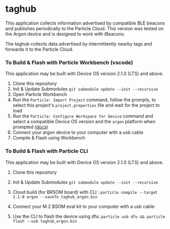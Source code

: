 # taghub 

This application collects information advertised by compatible BLE beacons
and publishes periodically to the Particle Cloud.
This version was tested on the Argon device 
and is designed to work with iBeacons.

The taghub collects data advertised by
intermittently nearby tags and forwards it to the Particle Cloud. 



### To Build & Flash with Particle Workbench (vscode)

This application may be built with Device OS version 2.1.0 (LTS) and above.

1. Clone this repository 
2. Init & Update Submodules `git submodule update --init --recursive`
3. Open Particle Workbench
4. Run the `Particle: Import Project` command, follow the prompts, to select this project's `project.properties` file and wait for the project to load
5. Run the `Particle: Configure Workspace for Device` command and select a compatible Device OS version and the `argon` platform when prompted ([docs](https://docs.particle.io/tutorials/developer-tools/workbench/#cloud-build-and-flash))
6. Connect your argon  device to your computer with a usb cable
7. Compile & Flash using Workbench


### To Build & Flash with Particle CLI

This application may be built with Device OS version 2.1.0 (LTS) and above.

1. Clone this repository 
2. Init & Update Submodules `git submodule update --init --recursive`
3. Cloud build (for BRSOM board) with CLI :
`particle compile --target 2.1.0 argon --saveTo taghub_argon.bin`

4. Connect your M.2 BSOM eval kit to your computer with a usb cable
5. Use the CLI to flash the device using dfu:
`particle usb dfu && particle flash --usb taghub_argon.bin`


